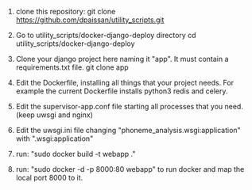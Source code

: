 
1) clone this repository:
	git clone https://github.com/dpaissan/utility_scripts.git

2) Go to utility_scripts/docker-django-deploy directory
	cd utility_scripts/docker-django-deploy

3) Clone your django project here naming it "app". It must contain a requirements.txt file.
	git clone <YourProject> app

4) Edit the Dockerfile, installing all things that your project needs. For example the current Dockerfile installs python3 redis and celery.

5) Edit the supervisor-app.conf file starting all processes that you need. (keep uwsgi and nginx)

6) Edit the uwsgi.ini file changing "phoneme_analysis.wsgi:application" with "<YourProject>.wsgi:application"

7) run: "sudo docker build -t webapp ."

8) run: "sudo docker -d -p 8000:80 webapp" to run docker and map the local port 8000 to it.
